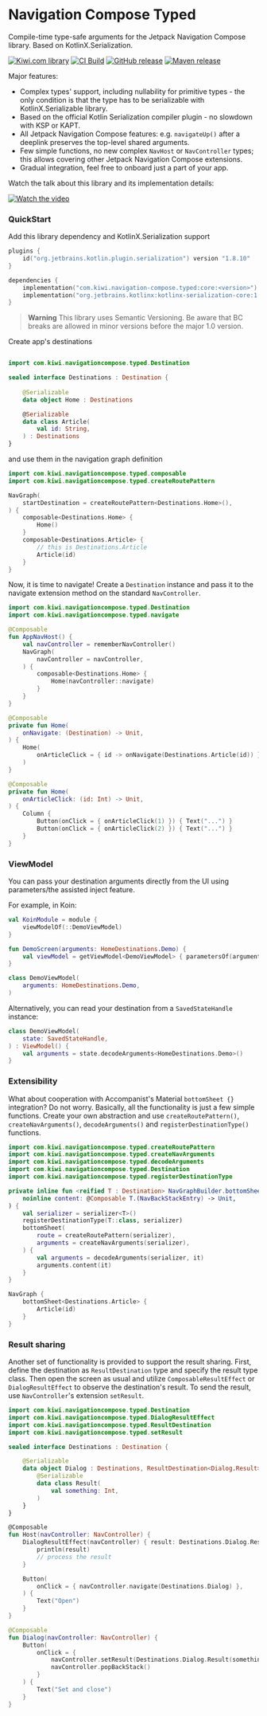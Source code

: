 Navigation Compose Typed
========================

Compile-time type-safe arguments for the Jetpack Navigation Compose library. Based on KotlinX.Serialization.

[![Kiwi.com library](https://img.shields.io/badge/Kiwi.com-library-00A991)](https://code.kiwi.com)
[![CI Build](https://img.shields.io/github/actions/workflow/status/kiwicom/navigation-compose-typed/build.yml?branch=main)](https://github.com/kiwicom/navigation-compose-typed/actions/workflows/build.yml)
[![GitHub release](https://img.shields.io/github/v/release/kiwicom/navigation-compose-typed)](https://github.com/kiwicom/navigation-compose-typed/releases)
[![Maven release](https://img.shields.io/maven-metadata/v?metadataUrl=https%3A%2F%2Frepo1.maven.org%2Fmaven2%2Fcom%2Fkiwi%2Fnavigation-compose%2Ftyped%2Fcore%2Fmaven-metadata.xml)](https://central.sonatype.com/namespace/com.kiwi.navigation-compose.typed)

Major features:

- Complex types' support, including nullability for primitive types - the only condition is that the type has to be serializable with KotlinX.Serializable library.
- Based on the official Kotlin Serialization compiler plugin - no slowdown with KSP or KAPT.
- All Jetpack Navigation Compose features: e.g. `navigateUp()` after a deeplink preserves the top-level shared arguments.
- Few simple functions, no new complex `NavHost` or `NavController` types; this allows covering other Jetpack Navigation Compose extensions.
- Gradual integration, feel free to onboard just a part of your app.

Watch the talk about this library and its implementation details:

[![Watch the video](https://img.youtube.com/vi/bXuiYvGFbvs/default.jpg)](https://youtu.be/bXuiYvGFbvs)

### QuickStart

Add this library dependency and KotlinX.Serialization support

```kotlin
plugins {
    id("org.jetbrains.kotlin.plugin.serialization") version "1.8.10"
}

dependencies {
    implementation("com.kiwi.navigation-compose.typed:core:<version>")
    implementation("org.jetbrains.kotlinx:kotlinx-serialization-core:1.5.0")
}
```

> **Warning**
> This library uses Semantic Versioning. Be aware that BC breaks are allowed in minor versions before the major 1.0 version.

Create app's destinations

```kotlin

import com.kiwi.navigationcompose.typed.Destination

sealed interface Destinations : Destination {
    
    @Serializable
    data object Home : Destinations

    @Serializable
    data class Article(
        val id: String,
    ) : Destinations
}
```

and use them in the navigation graph definition

```kotlin
import com.kiwi.navigationcompose.typed.composable
import com.kiwi.navigationcompose.typed.createRoutePattern

NavGraph(
    startDestination = createRoutePattern<Destinations.Home>(),
) {
    composable<Destinations.Home> {
        Home()
    }
    composable<Destinations.Article> {
        // this is Destinations.Article
        Article(id)
    }
}
```

Now, it is time to navigate! Create a `Destination` instance and pass it to the navigate extension method on the standard `NavController`.

```kotlin
import com.kiwi.navigationcompose.typed.Destination
import com.kiwi.navigationcompose.typed.navigate

@Composable
fun AppNavHost() {
    val navController = rememberNavController()
    NavGraph(
        navController = navController,
    ) {
        composable<Destinations.Home> {
            Home(navController::navigate)
        }
    }
}

@Composable
private fun Home(
    onNavigate: (Destination) -> Unit,
) {
    Home(
        onArticleClick = { id -> onNavigate(Destinations.Article(id)) },
    )
}

@Composable
private fun Home(
    onArticleClick: (id: Int) -> Unit,
) {
    Column {
        Button(onClick = { onArticleClick(1) }) { Text("...") }
        Button(onClick = { onArticleClick(2) }) { Text("...") }
    }
}
```

### ViewModel

You can pass your destination arguments directly from the UI using parameters/the assisted inject feature.

For example, in Koin:

```kotlin
val KoinModule = module {
    viewModelOf(::DemoViewModel)
}

fun DemoScreen(arguments: HomeDestinations.Demo) {
    val viewModel = getViewModel<DemoViewModel> { parametersOf(arguments) }
}

class DemoViewModel(
    arguments: HomeDestinations.Demo,
)
```

Alternatively, you can read your destination from a `SavedStateHandle` instance:

```kotlin
class DemoViewModel(
    state: SavedStateHandle,
) : ViewModel() {
    val arguments = state.decodeArguments<HomeDestinations.Demo>()
}
```

### Extensibility

What about cooperation with Accompanist's Material `bottomSheet {}` integration? Do not worry. Basically, all the functionality is just a few simple functions. Create your own abstraction and use `createRoutePattern()`, `createNavArguments()`, `decodeArguments()` and `registerDestinationType()` functions.

```kotlin
import com.kiwi.navigationcompose.typed.createRoutePattern
import com.kiwi.navigationcompose.typed.createNavArguments
import com.kiwi.navigationcompose.typed.decodeArguments
import com.kiwi.navigationcompose.typed.Destination
import com.kiwi.navigationcompose.typed.registerDestinationType

private inline fun <reified T : Destination> NavGraphBuilder.bottomSheet(
    noinline content: @Composable T.(NavBackStackEntry) -> Unit,
) {
    val serializer = serializer<T>()
    registerDestinationType(T::class, serializer)
    bottomSheet(
        route = createRoutePattern(serializer),
        arguments = createNavArguments(serializer),
    ) {
        val arguments = decodeArguments(serializer, it)
        arguments.content(it)
    }
}

NavGraph {
    bottomSheet<Destinations.Article> {
        Article(id)
    }
}
```

### Result sharing

Another set of functionality is provided to support the result sharing. First, define the destination as `ResultDestination` type and specify the result type class. Then open the screen as usual and utilize `ComposableResultEffect` or `DialogResultEffect` to observe the destination's result. To send the result, use
`NavController`'s extension `setResult`.

```kotlin
import com.kiwi.navigationcompose.typed.Destination
import com.kiwi.navigationcompose.typed.DialogResultEffect
import com.kiwi.navigationcompose.typed.ResultDestination
import com.kiwi.navigationcompose.typed.setResult

sealed interface Destinations : Destination {

    @Serializable
    data object Dialog : Destinations, ResultDestination<Dialog.Result> {
        @Serializable
        data class Result(
            val something: Int,
        )
    }
}

@Composable
fun Host(navController: NavController) {
    DialogResultEffect(navController) { result: Destinations.Dialog.Result ->
        println(result)
        // process the result
    }

    Button(
        onClick = { navController.navigate(Destinations.Dialog) },
    ) {
        Text("Open")
    }
}

@Composable
fun Dialog(navController: NavController) {
    Button(
        onClick = {
            navController.setResult(Destinations.Dialog.Result(something = 42))
            navController.popBackStack()
        }
    ) {
        Text("Set and close")
    }
}
```
